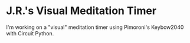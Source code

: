 # J.R.'s Visual Meditation Timer

I'm working on a "visual" meditation timer using Pimoroni's Keybow2040 with Circuit Python.